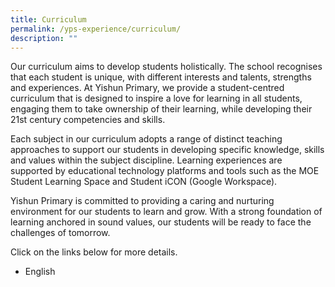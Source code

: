 ```yaml
---
title: Curriculum
permalink: /yps-experience/curriculum/
description: ""
---
```

Our curriculum aims to develop students holistically. The school recognises that each student is unique, with different interests and talents, strengths and experiences. At Yishun Primary, we provide a student-centred curriculum that is designed to inspire a love for learning in all students, engaging them to take ownership of their learning, while developing their 21st century competencies and skills.

Each subject in our curriculum adopts a range of distinct teaching approaches to support our students in developing specific knowledge, skills and values within the subject discipline. Learning experiences are supported by educational technology platforms and tools such as the MOE Student Learning Space and Student iCON (Google Workspace).

Yishun Primary is committed to providing a caring and nurturing environment for our students to learn and grow. With a strong foundation of learning anchored in sound values, our students will be ready to face the challenges of tomorrow.

Click on the links below for more details.

* English